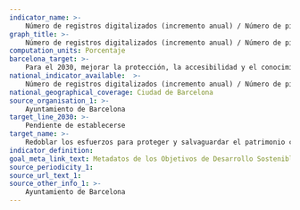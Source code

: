 ```yaml
---
indicator_name: >-
    Número de registros digitalizados (incremento anual) / Número de piezas de los fondos accesibles en línea
graph_title: >-
    Número de registros digitalizados (incremento anual) / Número de piezas de los fondos accesibles en línea
computation_units: Porcentaje
barcelona_target: >-
    Para el 2030, mejorar la protección, la accesibilidad y el conocimiento de los elementos patrimoniales singulares y de identidad de Barcelona y de sus barrios
national_indicator_available:  >-
    Número de registros digitalizados (incremento anual) / Número de piezas de los fondos accesibles en línea
national_geographical_coverage: Ciudad de Barcelona 
source_organisation_1: >-
    Ayuntamiento de Barcelona
target_line_2030: >-
    Pendiente de establecerse
target_name: >-
    Redoblar los esfuerzos para proteger y salvaguardar el patrimonio cultural y natural del mundo
indicator_definition:
goal_meta_link_text: Metadatos de los Objetivos de Desarrollo Sostenible de las Naciones Unidas (pdf 894kB)
source_periodicity_1: 
source_url_text_1:
source_other_info_1: >-
    Ayuntamiento de Barcelona
---
```

